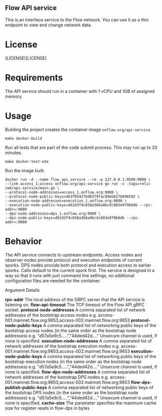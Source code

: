 ## Flow API service

This is an interface service to the Flow network. You can use it as a thin endpoint to view and change network data.

# License

(LICENSE)[LICENSE]

# Requirements

The API service should run in a container with 1 vCPU and 1GB of assigned memory.

# Usage

Building the project creates the container image `onflow.org/api-service`.

```
make docker-build
```

Run all tests that are part of the code submit process. This may run up to 20 minutes.

```
make docker-test-e2e
```

Run the image built.

```
docker run -d --name flow_api_service --rm -p 127.0.0.1:9500:9000 \
--link access_1:access onflow.org/api-service go run -v -tags=relic cmd/api-service/main.go \
--protocol-node-addresses=access_1.onflow.org:9000 \
--protocol-node-public-keys=d63f05927bd0379fac99ebb27b696592 \
--execution-node-addresses=execution_1.onflow.org:9000 \
--execution-node-public-keys=d62d3f4c038a366a8bcdc883e979b6db --rpc-addr=:9000
--dps-node-addresses=dps_1.onflow.org:9000 \
--dps-node-public-keys=d62d3f4c038a366a8bcdc883e979b6db --rpc-addr=:9000
```

# Behavior

The API service connects to upstream endpoints. Access nodes and observer nodes provide protocol and execution endpoints of current sporks.
DPS nodes provide both protocol and execution access to earlier sporks. Calls default to the current spork first.
The service is designed in a way so that it runs with just command line settings, no additional configuration files are needed for the container.

Argument Details

**rpc-addr** The local address of the GRPC server that the API service is listening on.
**flow-api-timeout** The TCP timeout of the Flow API gRPC socket.
**protocol-node-addresses** A comma separated list of network addresses of the bootstrap access nodes e.g. access-001.mainnet.flow.org:9653,access-002.mainnet.flow.org:9653
**protocol-node-public-keys** A comma separated list of networking public keys of the bootstrap access nodes (in the same order as the bootstrap node addresses) e.g. \"d57a5e9c5.....\",\"44ded42d....\" Unsecure channel is used, if none is specified.
**execution-node-addresses** A comma separated list of network addresses of the bootstrap execution nodes e.g. access-001.mainnet.flow.org:9653,access-002.mainnet.flow.org:9653
**execution-node-public-keys** A comma separated list of networking public keys of the bootstrap execution nodes (in the same order as the bootstrap node addresses) e.g. \"d57a5e9c5.....\",\"44ded42d....\" Unsecure channel is used, if none is specified.
**flow-dps-node-addresses** A comma separated list of network addresses of the bootstrap DPS nodes e.g. access-001.mainnet.flow.org:9653,access-002.mainnet.flow.org:9653
**flow-dps-publish-public-keys** A comma separated list of networking public keys of the bootstrap DPS nodes (in the same order as the bootstrap node addresses) e.g. \"d57a5e9c5.....\",\"44ded42d....\" Unsecure channel is used, if none is specified.
**cache-size** The parameter specifies the maximum cache size for register reads in flow-dps in bytes
